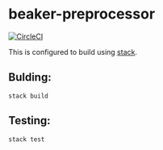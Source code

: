 # beaker-preprocessor

[![CircleCI](https://circleci.com/gh/Daolab/beaker-preprocessor.svg?style=svg&circle-token=94c1ada8b1bd409ae2f7355cb4c76d4082cc1ad9)](https://circleci.com/gh/Daolab/beaker-preprocessor)

This is configured to build using [stack](https://docs.haskellstack.org/en/stable/README/).

## Bulding:

```
stack build
```

## Testing:

```
stack test
```
